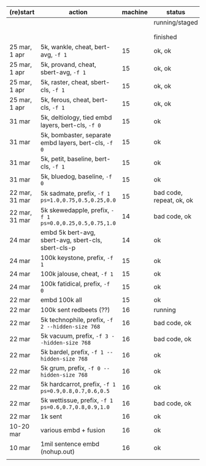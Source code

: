 (re)start|action|machine|status
-|-|-|-
||||running/staged
||||
||||
||||finished
25 mar, 1 apr|5k, wankle, cheat, bert-avg, `-f 1`|15|ok, ok
25 mar, 1 apr|5k, provand, cheat, sbert-avg, `-f 1`|15|ok, ok
25 mar, 1 apr|5k, raster, cheat, sbert-cls, `-f 1`|15|ok, ok
25 mar, 1 apr|5k, ferous, cheat, bert-cls, `-f 1`|15|ok, ok
31 mar|5k, deltiology, tied embd layers, bert-cls, `-f 0`|15|ok
31 mar|5k, bombaster, separate embd layers, bert-cls, `-f 0`|15|ok
31 mar|5k, petit, baseline, bert-cls, `-f 1`|15|ok
31 mar|5k, bluedog, baseline, `-f 0`|15|ok
22 mar, 31 mar|5k sadmate, prefix, `-f 1 ps=1.0,0.75,0.5,0.25,0.0`|15|bad code, repeat, ok, ok
22 mar, 31 mar|5k skewedapple, prefix, `-f 1 ps=0.0,0.25,0.5,0.75,1.0`|14|bad code, ok
24 mar|embd 5k bert-avg, sbert-avg, sbert-cls, sbert-cls-p|14|ok
24 mar|100k keystone, prefix, `-f 1`|15|ok
24 mar|100k jalouse, cheat, `-f 1`|15|ok
24 mar|100k fatidical, prefix, `-f 0`|15|ok
22 mar|embd 100k all|15|ok
22 mar|100k sent redbeets (??)|16|running
22 mar|5k technophile, prefix, `-f 2 --hidden-size 768`|16|bad code, ok
22 mar|5k vacuum, prefix, `-f 3 --hidden-size 768`|16|bad code, ok
22 mar|5k bardel, prefix, `-f 1 --hidden-size 768`|16|ok
22 mar|5k grum, prefix, `-f 0 --hidden-size 768`|16|ok
22 mar|5k hardcarrot, prefix, `-f 1 ps=0.9,0.8,0.7,0.6,0.5`|16|ok
22 mar|5k wettissue, prefix, `-f 1 ps=0.6,0.7,0.8,0.9,1.0`|16|bad code, ok
22 mar|1k sent|16|ok
10-20 mar|various embd + fusion|16|ok
10 mar|1mil sentence embd (nohup.out)|16|ok
||||
